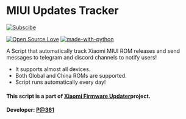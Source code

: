 # MIUI Updates Tracker

[![Subscibe](https://img.shields.io/badge/Telegram-Subscribe-red.svg)](https://t.me/mi_trade)

[![Open Source Love](https://badges.frapsoft.com/os/v1/open-source.png?v=103)](https://github.com/ellerbrock/open-source-badges/)
[![made-with-python](https://img.shields.io/badge/Made%20with-Python-1f425f.svg)](https://www.python.org/)

A Script that automatically track Xiaomi MIUI ROM releases and send messages to telegram and discord channels to notify users!

- It supports almost all devices.
- Both Global and China ROMs are supported.
- Script runs automatically every day!

#### This script is a part of [Xiaomi Firmware Updater](https://github.com/persian-XiaomiFirmwareUpdater.)project.
#### Developer: [P@361](https://github.com/pa-361)
